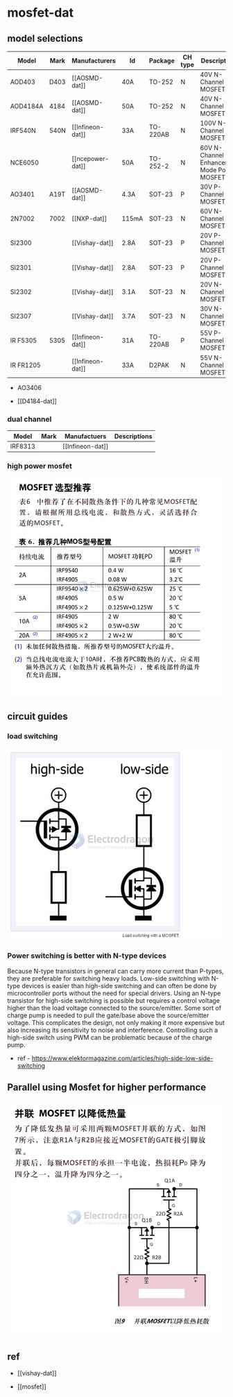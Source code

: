 
# mosfet-dat



## model selections 


| Model    | Mark  | Manufacturers      | Id      | Package  | CH type | Descriptions                                |
| -------- | ----- | ------------------ | ------- | -------- | ------- | ------------------------------------------- |
| AOD403   | D403  | [[AOSMD-dat]]       | 40A     | TO-252   | N       | 40V N-Channel MOSFET                        |
| AOD4184A | 4184  | [[AOSMD-dat]]       | 50A     | TO-252   | N       | 40V N-Channel MOSFET                        |
| IRF540N  | 540N  | [[Infineon-dat]]    | 33A     | TO-220AB | N       | 100V N-Channel MOSFET                       |
| NCE6050  |       | [[ncepower-dat]]    | 50A     | TO-252-2 | N       | 60V N-Channel Enhancement Mode Power MOSFET |
| AO3401   | A19T  | [[AOSMD-dat]]       | 4.3A    | SOT-23   | P       | 30V P-Channel MOSFET                        |
| 2N7002   | 7002  | [[NXP-dat]]         | 115mA   | SOT-23   | N       | 60V N-Channel MOSFET                        |
| SI2300   |       | [[Vishay-dat]]      | 2.8A    | SOT-23   | P       | 20V P-Channel MOSFET                        |
| SI2301   |       | [[Vishay-dat]]      | 2.8A    | SOT-23   | P       | 20V P-Channel MOSFET                        |
| SI2302   |       | [[Vishay-dat]]      | 3.1A    | SOT-23   | N       | 20V N-Channel MOSFET                        |
| SI2307   |       | [[Vishay-dat]]      | 3.7A    | SOT-23   | N       | 30V N-Channel MOSFET                        |
| IR F5305  | 5305  | [[Infineon-dat]]    | 31A     | TO-220AB | P       | 55V P-Channel MOSFET                        |
| IR FR1205 |       | [[Infineon-dat]]    | 33A     | D2PAK    | N       | 55V N-Channel MOSFET                        |


- AO3406

- [[D4184-dat]]


### dual channel 

| Model   | Mark | Manufactuers     | Descriptions |
| ------- | ---- | ---------------- | ------------ |
| IRF8313 |      | [[Infineon-dat]] |


### high power mosfet 

![](2024-08-28-14-43-36.png)


## circuit guides 


### load switching 

![](2024-10-06-15-13-53.png)

### Power switching is better with N-type devices

Because N-type transistors in general can carry more current than P-types, they are preferable for switching heavy loads. Low-side switching with N-type devices is easier than high-side switching and can often be done by microcontroller ports without the need for special drivers. Using an N-type transistor for high-side switching is possible but requires a control voltage higher than the load voltage connected to the source/emitter. Some sort of charge pump is needed to pull the gate/base above the source/emitter voltage. This complicates the design, not only making it more expensive but also increasing its sensitivity to noise and interference. Controlling such a high-side switch using PWM can be problematic because of the charge pump.

- ref - https://www.elektormagazine.com/articles/high-side-low-side-switching




## Parallel using Mosfet for higher performance 

![](2024-08-28-14-44-40.png)


## ref 

- [[vishay-dat]]

- [[mosfet]]